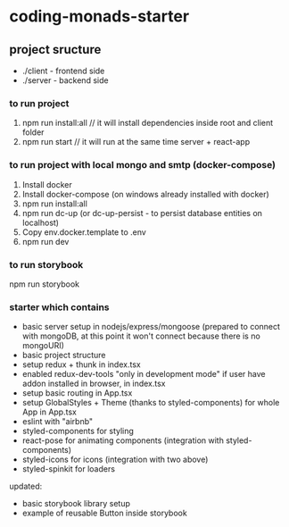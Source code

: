 # coding-monads-starter

## project sructure

- ./client - frontend side
- ./server - backend side

### to run project

1. npm run install:all // it will install dependencies inside root and client folder
2. npm run start // it will run at the same time server + react-app

### to run project with local mongo and smtp (docker-compose)

1. Install docker
1. Install docker-compose (on windows already installed with docker)
1. npm run install:all
1. npm run dc-up (or dc-up-persist - to persist database entities on localhost)
1. Copy env.docker.template to .env
1. npm run dev

### to run storybook

npm run storybook

### starter which contains

- basic server setup in nodejs/express/mongoose (prepared to connect with mongoDB, at this point it won't connect because there is no mongoURI)
- basic project structure
- setup redux + thunk in index.tsx
- enabled redux-dev-tools "only in development mode" if user have addon installed in browser, in index.tsx
- setup basic routing in App.tsx
- setup GlobalStyles + Theme (thanks to styled-components) for whole App in App.tsx
- eslint with "airbnb"
- styled-components for styling
- react-pose for animating components (integration with styled-components)
- styled-icons for icons (integration with two above)
- styled-spinkit for loaders

updated:

- basic storybook library setup
- example of reusable Button inside storybook
